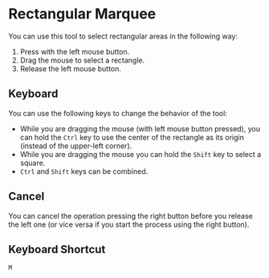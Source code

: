 # Rectangular Marquee #

You can use this tool to select rectangular areas in the following way:

  1. Press with the left mouse button.
  1. Drag the mouse to select a rectangle.
  1. Release the left mouse button.

## Keyboard ##

You can use the following keys to change the behavior of the tool:

  * While you are dragging the mouse (with left mouse button pressed), you can hold the `Ctrl` key to use the center of the rectangle as its origin (instead of the upper-left corner).
  * While you are dragging the mouse you can hold the `Shift` key to select a square.
  * `Ctrl` and `Shift` keys can be combined.

## Cancel ##

You can cancel the operation pressing the right button before you release the left one (or vice versa if you start the process using the right button).

## Keyboard Shortcut ##
`M`